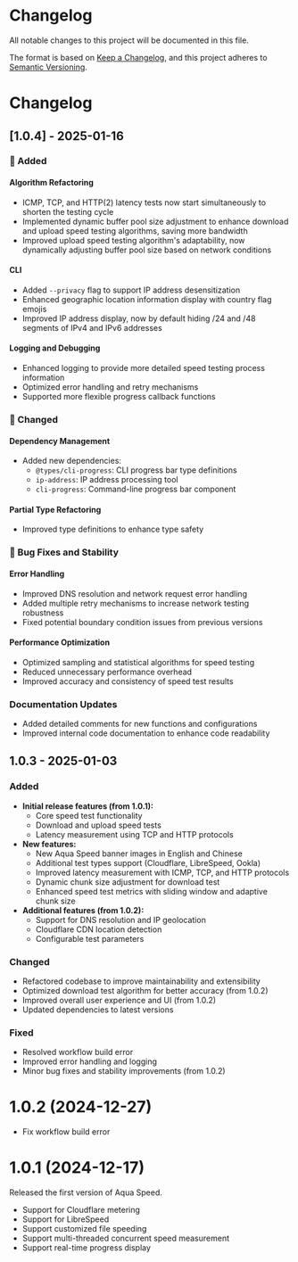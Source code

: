 # Changelog

All notable changes to this project will be documented in this file.

The format is based on [Keep a Changelog](https://keepachangelog.com/en/1.1.0/), and this project adheres to [Semantic Versioning](https://semver.org/spec/v2.0.0.html).

# Changelog

## [1.0.4] - 2025-01-16

### 💫 Added

#### Algorithm Refactoring

- ICMP, TCP, and HTTP(2) latency tests now start simultaneously to shorten the testing cycle
- Implemented dynamic buffer pool size adjustment to enhance download and upload speed testing algorithms, saving more bandwidth
- Improved upload speed testing algorithm's adaptability, now dynamically adjusting buffer pool size based on network conditions

#### CLI

- Added `--privacy` flag to support IP address desensitization
- Enhanced geographic location information display with country flag emojis
- Improved IP address display, now by default hiding /24 and /48 segments of IPv4 and IPv6 addresses

#### Logging and Debugging

- Enhanced logging to provide more detailed speed testing process information
- Optimized error handling and retry mechanisms
- Supported more flexible progress callback functions

### 🔧 Changed

#### Dependency Management

- Added new dependencies:
  - `@types/cli-progress`: CLI progress bar type definitions
  - `ip-address`: IP address processing tool
  - `cli-progress`: Command-line progress bar component

#### Partial Type Refactoring

- Improved type definitions to enhance type safety

### 🐞 Bug Fixes and Stability

#### Error Handling

- Improved DNS resolution and network request error handling
- Added multiple retry mechanisms to increase network testing robustness
- Fixed potential boundary condition issues from previous versions

#### Performance Optimization

- Optimized sampling and statistical algorithms for speed testing
- Reduced unnecessary performance overhead
- Improved accuracy and consistency of speed test results

### Documentation Updates

- Added detailed comments for new functions and configurations
- Improved internal code documentation to enhance code readability

## 1.0.3 - 2025-01-03

### Added

* **Initial release features (from 1.0.1):**
    * Core speed test functionality
    * Download and upload speed tests
    * Latency measurement using TCP and HTTP protocols
* **New features:**
    * New Aqua Speed banner images in English and Chinese
    * Additional test types support (Cloudflare, LibreSpeed, Ookla)
    * Improved latency measurement with ICMP, TCP, and HTTP protocols
    * Dynamic chunk size adjustment for download test
    * Enhanced speed test metrics with sliding window and adaptive chunk size
* **Additional features (from 1.0.2):**
    * Support for DNS resolution and IP geolocation
    * Cloudflare CDN location detection
    * Configurable test parameters

### Changed

* Refactored codebase to improve maintainability and extensibility
* Optimized download test algorithm for better accuracy (from 1.0.2)
* Improved overall user experience and UI (from 1.0.2)
* Updated dependencies to latest versions

### Fixed

* Resolved workflow build error
* Improved error handling and logging
* Minor bug fixes and stability improvements (from 1.0.2)

# 1.0.2 (2024-12-27)

- Fix workflow build error

# 1.0.1 (2024-12-17)

Released the first version of Aqua Speed.

- Support for Cloudflare metering
- Support for LibreSpeed
- Support customized file speeding
- Support multi-threaded concurrent speed measurement
- Support real-time progress display